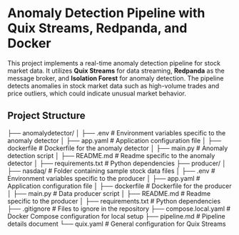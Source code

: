 # Anomaly Detection Pipeline with Quix Streams, Redpanda, and Docker

This project implements a real-time anomaly detection pipeline for stock market data. It utilizes **Quix Streams** for data streaming, **Redpanda** as the message broker, and **Isolation Forest** for anomaly detection. The pipeline detects anomalies in stock market data such as high-volume trades and price outliers, which could indicate unusual market behavior.

## Project Structure

├── anomalydetector/ │ ├── .env # Environment variables specific to the anomaly detector │ ├── app.yaml # Application configuration file │ ├── dockerfile # Dockerfile for the anomaly detector │ ├── main.py # Anomaly detection script │ ├── README.md # Readme specific to the anomaly detector │ ├── requirements.txt # Python dependencies ├── producer/ │ ├── nasdaq/ # Folder containing sample stock data files │ ├── .env # Environment variables specific to the producer │ ├── app.yaml # Application configuration file │ ├── dockerfile # Dockerfile for the producer │ ├── main.py # Data producer script │ ├── README.md # Readme specific to the producer │ ├── requirements.txt # Python dependencies ├── .gitignore # Files to ignore in the repository ├── compose.local.yaml # Docker Compose configuration for local setup ├── pipeline.md # Pipeline details document └── quix.yaml # General configuration for Quix Streams
